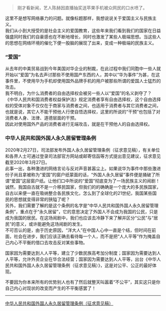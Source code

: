 [TITLE]:不要把爱国变成民族主义
[TAGS]:其它

> 刚才看新闻，艺人陈赫因直播抽奖送苹果手机被众网民的口水喷了。

这里不是想写网络暴力的问题。就像标题那样，我想说说关于爱国主义与民族主义。  
我们从小到大授受的是社会主义的爱国教育，这些年来我们看到我们的国家在日益强盛同时我们的自豪感也在不断地增长，同时也激发了某些人极端思想。当这些人的思想在网络环境的催化下便一股脑的展现了出来，变成一种极端的民族主义。  
### “爱国”
从去年的中美贸易战到今年美国对华企业的制裁，在此过程中我们同胞中一些人就开始以“爱国”为名去声讨那些不使用国产东西的人，其中以“华为事件”为甚，在这事件里，不使用华为手机却使用国外品牌手机的用户被那些所谓的爱国人士猛烈的攻击。  
我不明白，为什么消费者的自由选择权会被另一些人以“爱国”的名义剥夺了？
《中华人民共和国消费者权益保护法》规定消费者享有自由选择权，这个自由选择权的受体对象不仅仅在于商家与消费者之间，也适用于消费者与其它消费者之间，也就是说，其它人不能干预他人行使自悟选择权，这里的所说的“干预”也包括了对消费者人身、法律、道德层面的干预。  
因此对使用国外产品的消费者进行无端攻击，就是在干预他人的自由选择权。

### 中华人民共和国外国人永久居留管理条例
2020年2月27日，司法部发布外国人永久居留管理条例（征求意见稿），有关单位和各界人士可通过登录司法部官方网站或邮寄信函等方式提出意见建议，征求意见截至2020年3月27日。  
此事一出，各种激进的网络言论与反对声音甚嚣尘上。如果说华为事件中那些激进份子尚且拿被称为“爱国”的窗户纸蒙面的话，“外国人永久居留“事件便是捅破了所谓“爱国”这层窗户纸。让他们口中所说的“爱国”彻底变为了一场民族主义的闹剧！  
诚然，我国自古就不是一介移民国家，但我们的的确确是一个庞大的多民族国家，自古以来便一直在吸纳整合各民族文化，怎么到了全球化的21世纪，我国某些国民的思想就变得非常的狭隘了呢？  
另外，我们需要了解的是这个条例的名字是“中华人民共和国外国人永久居留管理条例”，重点在于“永久居留”，它的意思决定了外国人不会成为我国的公民，只是成为我国的居民。在这场闹剧中，我们也应该去冷静下来了解并区分“公民”与“居民”的意义，或许能避免这场闹剧的发生。  
不可否认的是，由于历史原因，“洋大人”在中国人心中一直是个结，但时间在前面，社会在进步，我们应该正确去看待每一个人，而不是把“人人平等”作为掩盖自己内心不平衡的借口去攻击反对某些事物。


国家因为需要达到人人平等，建立了少数民族高考加分制度；国家因为需要达到人人平等，允许外资企业在华合法经营；国家因为需要达到人人平等，出台《中华人民共和国外国人永久居留管理条例（征求意见稿）》，这是对公平、公正的最好体现。  

不要因为你本来所有的优势别人也有了然后就整天叫嚣着“不公平”，其实这只是你自己内心对现状的改变而产生的不平衡感罢了！  


-------------------
[中华人民共和国外国人永久居留管理条例（征求意见稿）](http://www.moj.gov.cn/news/content/2020-02/27/zlk_3242559.html)